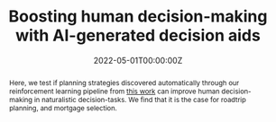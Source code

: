 ---
title: 'Boosting human decision-making with AI-generated decision aids'

# Authors
# If you created a profile for a user (e.g. the default `admin` user), write the username (folder name) here
# and it will be replaced with their full name and linked to their profile.
authors:
  - Frederic Becker
  - admin
  - Falk Lieder

# Author notes (optional)
author_notes:
  - 'Equal contribution'
  - 'Equal contribution'

date: '2022-05-01T00:00:00Z'
doi: ''

# Publication type.
# Legend: 0 = Uncategorized; 1 = Conference paper; 2 = Journal article;
# 3 = Preprint / Working Paper; 4 = Report; 5 = Book; 6 = Book section;
# 7 = Thesis; 8 = Patent
publication_types: ['3']

# Publication name and optional abbreviated publication name.
publication: In *Submission*
#publication_short: In *MLJ*

tags: []

abstract: Here, we test if planning strategies discovered automatically through our reinforcement learning pipeline from <a href="{{ \..\..\ai_interpret }}" target="_blank">this work</a> can improve human decision-making in naturalistic decision-tasks. We find that it is the case for roadtrip planning, and mortgage selection.

featured: false

image:
  caption: 'Planning tasks'
  focal_point: ''
  preview_only: false

url_pdf: 'https://arxiv.org/abs/2203.02776'
url_code: 'https://github.com/RationalityEnhancement/InterpretableStrategyDiscovery'
url_dataset: 'https://github.com/RationalityEnhancement/InterpretableStrategyDiscovery/tree/master/BehavioralExperiments/02_DNF2LTL_experiments_22'
url_poster: ''
url_project: ''
url_slides: ''
url_source: ''
url_video: ''

projects: []
slides: ""
---